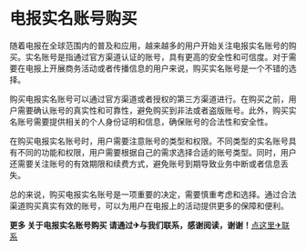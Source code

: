 # 电报实名账号购买

随着电报在全球范围内的普及和应用，越来越多的用户开始关注电报实名账号的购买。实名账号是指通过官方渠道认证的账号，具有更高的安全性和可信度。对于需要在电报上开展商务活动或者传播信息的用户来说，购买实名账号是一个不错的选择。

购买电报实名账号可以通过官方渠道或者授权的第三方渠道进行。在购买之前，用户需要确认账号的真实性和可靠性，避免购买到非法或者盗版账号。此外，购买实名账号需要提供相关的个人身份证明和信息，确保账号的合法性和安全性。

在购买电报实名账号时，用户需要注意账号的类型和权限。不同类型的实名账号具有不同的功能和权限，用户需要根据自己的需求选择合适的账号类型。同时，用户还需要关注账号的有效期限和续费方式，避免账号到期导致业务中断或者信息丢失。

总的来说，购买电报实名账号是一项重要的决定，需要慎重考虑和选择。通过合法渠道购买真实有效的账号，可以为用户在电报上的活动提供更多的保障和便利。

**更多 关于电报实名账号购买 请通过✈与我们联系，感谢阅读，谢谢！**[点这里✈联系](https://sms.k02.cc)